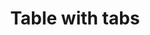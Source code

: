 ---
title: Table with tabs
category: Application
paid: true
isActive: true
ltr: {"vue":{"vueCss":[],"vueTail":[]},"preview":"function App() {\n  const tableItems = [{\n    label: \"Pages\",\n    title: \"Top pages\",\n    items: [{\n      prop: \"https://www.google.com\",\n      clicks: \"129\",\n      impression: \"Good\"\n    }, {\n      prop: \"https://www.youtube.com\",\n      clicks: \"798\",\n      impression: \"Normal\"\n    }, {\n      prop: \"https://www.github.com\",\n      clicks: \"399\",\n      impression: \"Great\"\n    }, {\n      prop: \"https://www.floatui.com\",\n      clicks: \"678\",\n      impression: \"Bad\"\n    }]\n  }, {\n    label: \"Countries\",\n    title: \"Top countries\",\n    items: [{\n      prop: \"Mauritania\",\n      clicks: \"203\",\n      impression: \"Good\"\n    }, {\n      prop: \"United state america\",\n      clicks: \"408\",\n      impression: \"Great\"\n    }, {\n      prop: \"France\",\n      clicks: \"99\",\n      impression: \"Bad\"\n    }, {\n      prop: \"Germany\",\n      clicks: \"320\",\n      impression: \"Normal\"\n    }]\n  }, {\n    label: \"Devices\",\n    title: \"Top devices\",\n    items: [{\n      prop: \"Android\",\n      clicks: \"360\",\n      impression: \"Normal\"\n    }, {\n      prop: \"Linux\",\n      clicks: \"190\",\n      impression: \"Good\"\n    }, {\n      prop: \"Macbook\",\n      clicks: \"129\",\n      impression: \"Good\"\n    }, {\n      prop: \"Windows\",\n      clicks: \"50\",\n      impression: \"Bad\"\n    }]\n  }];\n  const [selectedItem, setSelectedItem] = useState(0);\n  const labelColors = {\n    \"Good\": {\n      color: \"text-green-600 bg-green-50\"\n    },\n    \"Normal\": {\n      color: \"text-blue-600 bg-blue-50\"\n    },\n    \"Great\": {\n      color: \"text-pink-600 bg-pink-50\"\n    },\n    \"Bad\": {\n      color: \"text-red-600 bg-red-50\"\n    }\n  };\n  return /*#__PURE__*/React.createElement(\"div\", {\n    className: \"max-w-screen-xl mx-auto px-4 py-16 md:px-8\"\n  }, /*#__PURE__*/React.createElement(\"div\", {\n    className: \"max-w-lg\"\n  }, /*#__PURE__*/React.createElement(\"h3\", {\n    className: \"text-gray-800 text-xl font-bold sm:text-2xl\"\n  }, \"Reports\"), /*#__PURE__*/React.createElement(\"p\", {\n    className: \"text-gray-600 mt-2\"\n  }, \"Lorem Ipsum is simply dummy text of the printing and typesetting industry.\")), /*#__PURE__*/React.createElement(\"div\", {\n    className: \"text-sm mt-12 overflow-x-auto\"\n  }, /*#__PURE__*/React.createElement(\"ul\", {\n    className: \"w-full border-b flex items-center gap-x-3 overflow-x-auto\"\n  }, tableItems.map((item, idx) => /*#__PURE__*/React.createElement(\"li\", {\n    key: idx,\n    className: `py-2 border-b-2 ${selectedItem == idx ? \"border-indigo-600 text-indigo-600\" : \"border-white text-gray-500\"}`\n  }, /*#__PURE__*/React.createElement(\"button\", {\n    className: \"py-2.5 px-4 rounded-lg duration-150 hover:text-indigo-600 hover:bg-gray-50 active:bg-gray-100 font-medium\",\n    onClick: () => setSelectedItem(idx)\n  }, item.label)))), /*#__PURE__*/React.createElement(\"table\", {\n    className: \"w-full table-auto text-left\"\n  }, /*#__PURE__*/React.createElement(\"thead\", {\n    className: \"text-gray-600 font-medium border-b\"\n  }, /*#__PURE__*/React.createElement(\"tr\", null, /*#__PURE__*/React.createElement(\"th\", {\n    className: \"w-9/12 py-4 pr-6\"\n  }, tableItems[selectedItem].title), /*#__PURE__*/React.createElement(\"th\", {\n    className: \"py-4 pr-6\"\n  }, \"Clicks\"), /*#__PURE__*/React.createElement(\"th\", {\n    className: \"py-4 pr-6\"\n  }, \"Impression\"))), /*#__PURE__*/React.createElement(\"tbody\", {\n    className: \"text-gray-600 divide-y\"\n  }, tableItems[selectedItem].items.map((item, idx) => /*#__PURE__*/React.createElement(\"tr\", {\n    key: idx\n  }, /*#__PURE__*/React.createElement(\"td\", {\n    className: \"pr-6 py-4 whitespace-nowrap\"\n  }, item.prop), /*#__PURE__*/React.createElement(\"td\", {\n    className: \"pr-6 py-4 whitespace-nowrap text-indigo-600\"\n  }, item.clicks), /*#__PURE__*/React.createElement(\"td\", {\n    className: \"pr-6 py-4 whitespace-nowrap\"\n  }, /*#__PURE__*/React.createElement(\"span\", {\n    className: `py-2 px-3 rounded-full font-semibold text-xs ${labelColors[item?.impression]?.color || \"\"}`\n  }, item.impression))))))));\n}","react":{"jsxCss":[],"jsxTail":[{"label":"App.jsx","code":"import { useState } from \"react\"\n\nexport default () => {\n\n    const tableItems = [\n        {\n            label: \"Pages\",\n            title: \"Top pages\",\n            items: [\n                {\n                    prop: \"https://www.google.com\",\n                    clicks: \"129\",\n                    impression: \"Good\"\n                },\n                {\n                    prop: \"https://www.youtube.com\",\n                    clicks: \"798\",\n                    impression: \"Normal\"\n                },\n                {\n                    prop: \"https://www.github.com\",\n                    clicks: \"399\",\n                    impression: \"Great\"\n                },\n                {\n                    prop: \"https://www.floatui.com\",\n                    clicks: \"678\",\n                    impression: \"Bad\"\n                },\n            ]\n        },\n        {\n            label: \"Countries\",\n            title: \"Top countries\",\n            items: [\n                {\n                    prop: \"Mauritania\",\n                    clicks: \"203\",\n                    impression: \"Good\"\n                },\n                {\n                    prop: \"United state america\",\n                    clicks: \"408\",\n                    impression: \"Great\"\n                },\n                {\n                    prop: \"France\",\n                    clicks: \"99\",\n                    impression: \"Bad\"\n                },\n                {\n                    prop: \"Germany\",\n                    clicks: \"320\",\n                    impression: \"Normal\"\n                },\n            ]\n        },\n        {\n            label: \"Devices\",\n            title: \"Top devices\",\n            items: [\n                {\n                    prop: \"Android\",\n                    clicks: \"360\",\n                    impression: \"Normal\"\n                },\n                {\n                    prop: \"Linux\",\n                    clicks: \"190\",\n                    impression: \"Good\"\n                },\n                {\n                    prop: \"Macbook\",\n                    clicks: \"129\",\n                    impression: \"Good\"\n                },\n                {\n                    prop: \"Windows\",\n                    clicks: \"50\",\n                    impression: \"Bad\"\n                },\n            ]\n        },\n    ]\n\n    const [selectedItem, setSelectedItem] = useState(0)\n    const labelColors = {\n        \"Good\": {\n            color: \"text-green-600 bg-green-50\",\n        },\n        \"Normal\": {\n            color: \"text-blue-600 bg-blue-50\",\n        },\n        \"Great\": {\n            color: \"text-pink-600 bg-pink-50\",\n        },\n        \"Bad\": {\n            color: \"text-red-600 bg-red-50\",\n        },\n    }\n\n    return (\n        <div className=\"max-w-screen-xl mx-auto px-4 md:px-8\">\n            <div className=\"max-w-lg\">\n                <h3 className=\"text-gray-800 text-xl font-bold sm:text-2xl\">\n                    Reports\n                </h3>\n                <p className=\"text-gray-600 mt-2\">\n                    Lorem Ipsum is simply dummy text of the printing and typesetting industry.\n                </p>\n            </div>\n            <div className=\"text-sm mt-12 overflow-x-auto\">\n                <ul rol=\"tablist\" className=\"w-full border-b flex items-center gap-x-3 overflow-x-auto\">\n                    {\n                        tableItems.map((item, idx) => (\n                            <li key={idx} className={`py-2 border-b-2 ${selectedItem == idx ? \"border-indigo-600 text-indigo-600\" : \"border-white text-gray-500\"}`}>\n                                <button\n                                    role=\"tab\"\n                                    aria-selected={selectedItem == idx ? true : false}\n                                    aria-controls={`tabpanel-${idx + 1}`}\n                                    className=\"py-2.5 px-4 rounded-lg duration-150 hover:text-indigo-600 hover:bg-gray-50 active:bg-gray-100 font-medium\"\n                                    onClick={() => setSelectedItem(idx)}\n                                >\n                                    {item.label}\n                                </button>\n                            </li>\n                        ))\n                    }\n                </ul>\n                <table className=\"w-full table-auto text-left\">\n                    <thead className=\"text-gray-600 font-medium border-b\">\n                        <tr>\n                            <th className=\"w-9/12 py-4 pr-6\">{tableItems[selectedItem].title}</th>\n                            <th className=\"py-4 pr-6\">Clicks</th>\n                            <th className=\"py-4 pr-6\">Impression</th>\n                        </tr>\n                    </thead>\n                    <tbody className=\"text-gray-600 divide-y\">\n                        {\n                            tableItems[selectedItem].items.map((item, idx) => (\n                                <tr key={idx}>\n                                    <td className=\"pr-6 py-4 whitespace-nowrap\">{item.prop}</td>\n                                    <td className=\"pr-6 py-4 whitespace-nowrap text-indigo-600\">{item.clicks}</td>\n                                    <td className=\"pr-6 py-4 whitespace-nowrap\">\n                                        <span className={`py-2 px-3 rounded-full font-semibold text-xs ${labelColors[item?.impression]?.color || \"\"}`}>{item.impression}</span>\n                                    </td>\n                                </tr>\n                            ))\n                        }\n                    </tbody>\n                </table>\n            </div>\n        </div>\n    )\n}"}]}}
rtl: {"react":{"jsxTail":[{"label":"App.jsx","code":"import { useState } from \"react\"\n\nexport default () => {\n\n    const tableItems = [\n        {\n            label: \"الصفحات\",\n            title: \"أهم الصفحات\",\n            items: [\n                {\n                    prop: \"https://www.google.com\",\n                    clicks: \"129\",\n                    impression: \"جيد\"\n                },\n                {\n                    prop: \"https://www.youtube.com\",\n                    clicks: \"798\",\n                    impression: \"طبيعي\"\n                },\n                {\n                    prop: \"https://www.github.com\",\n                    clicks: \"399\",\n                    impression: \"عظيم\"\n                },\n                {\n                    prop: \"https://www.floatui.com\",\n                    clicks: \"678\",\n                    impression: \"سيئ\"\n                },\n            ]\n        },\n        {\n            label: \"البلدان\",\n            title: \"أهم البلدان\",\n            items: [\n                {\n                    prop: \"موريتانيا\",\n                    clicks: \"203\",\n                    impression: \"جيد\"\n                },\n                {\n                    prop: \"الولايات المتحدة الأمريكية\",\n                    clicks: \"408\",\n                    impression: \"عظيم\"\n                },\n                {\n                    prop: \"فرنسا\",\n                    clicks: \"99\",\n                    impression: \"سيئ\"\n                },\n                {\n                    prop: \"ألمانيا\",\n                    clicks: \"320\",\n                    impression: \"طبيعي\"\n                },\n            ]\n        },\n        {\n            label: \"الأجهزة\",\n            title: \"أهم الأجهزة\",\n            items: [\n                {\n                    prop: \"أندرويد\",\n                    clicks: \"360\",\n                    impression: \"طبيعي\"\n                },\n                {\n                    prop: \"لينكس\",\n                    clicks: \"190\",\n                    impression: \"جيد\"\n                },\n                {\n                    prop: \"ماك بوك\",\n                    clicks: \"129\",\n                    impression: \"جيد\"\n                },\n                {\n                    prop: \"ويندوز\",\n                    clicks: \"50\",\n                    impression: \"سيئ\"\n                },\n            ]\n        },\n    ]\n\n    const [selectedItem, setSelectedItem] = useState(0)\n    const labelColors = {\n        \"جيد\": {\n            color: \"text-green-600 bg-green-50\",\n        },\n        \"طبيعي\": {\n            color: \"text-blue-600 bg-blue-50\",\n        },\n        \"عظيم\": {\n            color: \"text-pink-600 bg-pink-50\",\n        },\n        \"سيئ\": {\n            color: \"text-red-600 bg-red-50\",\n        },\n    }\n\n    return (\n        <div className=\"max-w-screen-xl mx-auto px-4 md:px-8\">\n            <div className=\"max-w-lg\">\n                <h3 className=\"text-gray-800 text-xl font-bold sm:text-2xl\">\n                    التقارير\n                </h3>\n                <p className=\"text-gray-600 mt-2\">\n                    لوريم إيبسوم هو ببساطة نص شكلي يستخدم في صناعة الطباعة والتنضيد.\n                </p>\n            </div>\n            <div className=\"text-sm mt-12 overflow-x-auto\">\n                <ul rol=\"tablist\" className=\"w-full border-b flex items-center gap-x-3 overflow-x-auto\">\n                    {\n                        tableItems.map((item, idx) => (\n                            <li key={idx} className={`py-2 border-b-2 ${selectedItem == idx ? \"border-indigo-600 text-indigo-600\" : \"border-white text-gray-500\"}`}>\n                                <button\n                                    role=\"tab\"\n                                    aria-selected={selectedItem == idx ? true : false}\n                                    aria-controls={`tabpanel-${idx + 1}`}\n                                    className=\"py-2.5 px-4 rounded-lg duration-150 hover:text-indigo-600 hover:bg-gray-50 active:bg-gray-100 font-medium\"\n                                    onClick={() => setSelectedItem(idx)}\n                                >\n                                    {item.label}\n                                </button>\n                            </li>\n                        ))\n                    }\n                </ul>\n                <table className=\"w-full table-auto text-right\">\n                    <thead className=\"text-gray-600 font-medium border-b\">\n                        <tr>\n                            <th className=\"w-9/12 py-4 pr-6\">{tableItems[selectedItem].title}</th>\n                            <th className=\"py-4 pr-6\">النقرات</th>\n                            <th className=\"py-4 pr-6\">الانطباعات</th>\n                        </tr>\n                    </thead>\n                    <tbody className=\"text-gray-600 divide-y\">\n                        {\n                            tableItems[selectedItem].items.map((item, idx) => (\n                                <tr key={idx}>\n                                    <td className=\"pr-6 py-4 whitespace-nowrap\">{item.prop}</td>\n                                    <td className=\"pr-6 py-4 whitespace-nowrap text-indigo-600\">{item.clicks}</td>\n                                    <td className=\"pr-6 py-4 whitespace-nowrap\">\n                                        <span className={`py-2 px-3 rounded-full font-semibold text-xs ${labelColors[item?.impression]?.color || \"\"}`}>{item.impression}</span>\n                                    </td>\n                                </tr>\n                            ))\n                        }\n                    </tbody>\n                </table>\n            </div>\n        </div>\n    )\n}"}],"jsxCss":[]},"preview":"function App() {\n  const tableItems = [{\n    label: \"الصفحات\",\n    title: \"أهم الصفحات\",\n    items: [{\n      prop: \"https://www.google.com\",\n      clicks: \"129\",\n      impression: \"جيد\"\n    }, {\n      prop: \"https://www.youtube.com\",\n      clicks: \"798\",\n      impression: \"طبيعي\"\n    }, {\n      prop: \"https://www.github.com\",\n      clicks: \"399\",\n      impression: \"عظيم\"\n    }, {\n      prop: \"https://www.floatui.com\",\n      clicks: \"678\",\n      impression: \"سيئ\"\n    }]\n  }, {\n    label: \"البلدان\",\n    title: \"أهم البلدان\",\n    items: [{\n      prop: \"موريتانيا\",\n      clicks: \"203\",\n      impression: \"جيد\"\n    }, {\n      prop: \"الولايات المتحدة الأمريكية\",\n      clicks: \"408\",\n      impression: \"عظيم\"\n    }, {\n      prop: \"فرنسا\",\n      clicks: \"99\",\n      impression: \"سيئ\"\n    }, {\n      prop: \"ألمانيا\",\n      clicks: \"320\",\n      impression: \"طبيعي\"\n    }]\n  }, {\n    label: \"الأجهزة\",\n    title: \"أهم الأجهزة\",\n    items: [{\n      prop: \"أندرويد\",\n      clicks: \"360\",\n      impression: \"طبيعي\"\n    }, {\n      prop: \"لينكس\",\n      clicks: \"190\",\n      impression: \"جيد\"\n    }, {\n      prop: \"ماك بوك\",\n      clicks: \"129\",\n      impression: \"جيد\"\n    }, {\n      prop: \"ويندوز\",\n      clicks: \"50\",\n      impression: \"سيئ\"\n    }]\n  }];\n  const [selectedItem, setSelectedItem] = useState(0);\n  const labelColors = {\n    \"جيد\": {\n      color: \"text-green-600 bg-green-50\"\n    },\n    \"طبيعي\": {\n      color: \"text-blue-600 bg-blue-50\"\n    },\n    \"عظيم\": {\n      color: \"text-pink-600 bg-pink-50\"\n    },\n    \"سيئ\": {\n      color: \"text-red-600 bg-red-50\"\n    }\n  };\n  return /*#__PURE__*/React.createElement(\"div\", {\n    className: \"max-w-screen-xl mx-auto px-4 py-16 md:px-8\"\n  }, /*#__PURE__*/React.createElement(\"div\", {\n    className: \"max-w-lg\"\n  }, /*#__PURE__*/React.createElement(\"h3\", {\n    className: \"text-gray-800 text-xl font-bold sm:text-2xl\"\n  }, \"\\u0627\\u0644\\u062A\\u0642\\u0627\\u0631\\u064A\\u0631\"), /*#__PURE__*/React.createElement(\"p\", {\n    className: \"text-gray-600 mt-2\"\n  }, \"\\u0644\\u0648\\u0631\\u064A\\u0645 \\u0625\\u064A\\u0628\\u0633\\u0648\\u0645 \\u0647\\u0648 \\u0628\\u0628\\u0633\\u0627\\u0637\\u0629 \\u0646\\u0635 \\u0634\\u0643\\u0644\\u064A \\u064A\\u0633\\u062A\\u062E\\u062F\\u0645 \\u0641\\u064A \\u0635\\u0646\\u0627\\u0639\\u0629 \\u0627\\u0644\\u0637\\u0628\\u0627\\u0639\\u0629 \\u0648\\u0627\\u0644\\u062A\\u0646\\u0636\\u064A\\u062F.\")), /*#__PURE__*/React.createElement(\"div\", {\n    className: \"text-sm mt-12 overflow-x-auto\"\n  }, /*#__PURE__*/React.createElement(\"ul\", {\n    rol: \"tablist\",\n    className: \"w-full border-b flex items-center gap-x-3 overflow-x-auto\"\n  }, tableItems.map((item, idx) => /*#__PURE__*/React.createElement(\"li\", {\n    key: idx,\n    className: `py-2 border-b-2 ${selectedItem == idx ? \"border-indigo-600 text-indigo-600\" : \"border-white text-gray-500\"}`\n  }, /*#__PURE__*/React.createElement(\"button\", {\n    role: \"tab\",\n    \"aria-selected\": selectedItem == idx ? true : false,\n    \"aria-controls\": `tabpanel-${idx + 1}`,\n    className: \"py-2.5 px-4 rounded-lg duration-150 hover:text-indigo-600 hover:bg-gray-50 active:bg-gray-100 font-medium\",\n    onClick: () => setSelectedItem(idx)\n  }, item.label)))), /*#__PURE__*/React.createElement(\"table\", {\n    className: \"w-full table-auto text-right\"\n  }, /*#__PURE__*/React.createElement(\"thead\", {\n    className: \"text-gray-600 font-medium border-b\"\n  }, /*#__PURE__*/React.createElement(\"tr\", null, /*#__PURE__*/React.createElement(\"th\", {\n    className: \"w-9/12 py-4 pr-6\"\n  }, tableItems[selectedItem].title), /*#__PURE__*/React.createElement(\"th\", {\n    className: \"py-4 pr-6\"\n  }, \"\\u0627\\u0644\\u0646\\u0642\\u0631\\u0627\\u062A\"), /*#__PURE__*/React.createElement(\"th\", {\n    className: \"py-4 pr-6\"\n  }, \"\\u0627\\u0644\\u0627\\u0646\\u0637\\u0628\\u0627\\u0639\\u0627\\u062A\"))), /*#__PURE__*/React.createElement(\"tbody\", {\n    className: \"text-gray-600 divide-y\"\n  }, tableItems[selectedItem].items.map((item, idx) => /*#__PURE__*/React.createElement(\"tr\", {\n    key: idx\n  }, /*#__PURE__*/React.createElement(\"td\", {\n    className: \"pr-6 py-4 whitespace-nowrap\"\n  }, item.prop), /*#__PURE__*/React.createElement(\"td\", {\n    className: \"pr-6 py-4 whitespace-nowrap text-indigo-600\"\n  }, item.clicks), /*#__PURE__*/React.createElement(\"td\", {\n    className: \"pr-6 py-4 whitespace-nowrap\"\n  }, /*#__PURE__*/React.createElement(\"span\", {\n    className: `py-2 px-3 rounded-full font-semibold text-xs ${labelColors[item?.impression]?.color || \"\"}`\n  }, item.impression))))))));\n}","vue":{"vueTail":[],"vueCss":[]}}
slug: /tables
id: 326c07d7-8566-4c4f-b7e7-7f4565159e80
created_at: 1668952478996
---